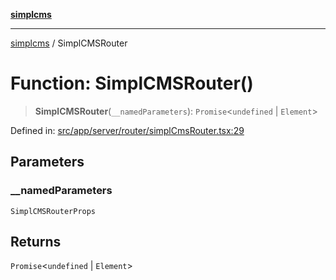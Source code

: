 [**simplcms**](../README.md)

***

[simplcms](../README.md) / SimplCMSRouter

# Function: SimplCMSRouter()

> **SimplCMSRouter**(`__namedParameters`): `Promise`\<`undefined` \| `Element`\>

Defined in: [src/app/server/router/simplCmsRouter.tsx:29](https://github.com/joshkotrous/simplCMS/blob/d047d3f54c2e35ff1f967c5468fa7e1ea0e5eb8e/src/app/server/router/simplCmsRouter.tsx#L29)

## Parameters

### \_\_namedParameters

`SimplCMSRouterProps`

## Returns

`Promise`\<`undefined` \| `Element`\>
